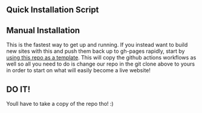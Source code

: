 <h2> Quick Installation Script </h2>
<code-sample copy-clipboard-button>
  <template>
    curl -fsSL https://raw.githubusercontent.com/haxtheweb/hax11ty/master/hax11tyme.sh -o hax11tyme.sh && sh hax11tyme.sh
  </template>
</code-sample>
<h2> Manual Installation </h2>
<code-sample copy-clipboard-button>
<template>
  git clone https://github.com/haxtheweb/hax11ty.git
  cd hax11ty
  npm install
  npm start
</template>
</code-sample>
<p>This is the fastest way to get up and running. If you instead want to build new sites with this and push them back up to gh-pages rapidly, start by <a href="https://github.com/haxtheweb/hax11ty/generate">using this repo as a template</a>. This will copy the github actions workflows as well so all you need to do is change our repo in the git clone above to yours in order to start on what will easily become a live website!</p>
<h2>DO IT!</h2>
<p>Youll have to take a copy of the repo tho! :)</p>
